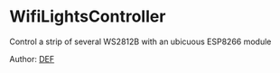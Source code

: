  WifiLightsController
 ================================
 
Control a strip of several WS2812B with an ubicuous ESP8266 module

Author: [DEF](https://github.com/David-Estevez)